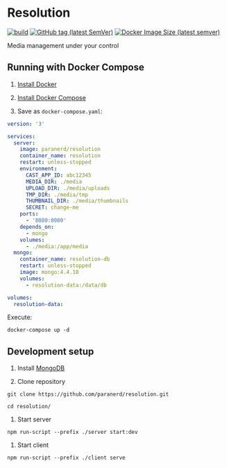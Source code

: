 # Resolution

[![build](https://github.com/paranerd/resolution/actions/workflows/main.yml/badge.svg)](https://github.com/paranerd/resolution/actions/workflows/main.yml)
[![GitHub tag (latest SemVer)](https://img.shields.io/github/v/tag/paranerd/resolution?label=Current%20Version&logo=github)](https://github.com/paranerd/resolution/tags)
[![Docker Image Size (latest semver)](https://shields.api-test.nl:/docker/image-size/paranerd/resolution?label=Image%20Size&logo=docker)](https://hub.docker.com/repository/docker/paranerd/resolution)

Media management under your control

## Running with Docker Compose

1. [Install Docker](https://docs.docker.com/get-docker/)

1. [Install Docker Compose](https://docs.docker.com/compose/install/)

1. Save as `docker-compose.yaml`:

```yaml
version: '3'

services:
  server:
    image: paranerd/resolution
    container_name: resolution
    restart: unless-stopped
    environment:
      CAST_APP_ID: abc12345
      MEDIA_DIR: ./media
      UPLOAD_DIR: ./media/uploads
      TMP_DIR: ./media/tmp
      THUMBNAIL_DIR: ./media/thumbnails
      SECRET: change-me
    ports:
      - '8080:8080'
    depends_on:
      - mongo
    volumes:
      - ./media:/app/media
  mongo:
    container_name: resolution-db
    restart: unless-stopped
    image: mongo:4.4.18
    volumes:
      - resolution-data:/data/db

volumes:
  resolution-data:
```

Execute:
```
docker-compose up -d
```

## Development setup

1. Install [MongoDB](https://docs.mongodb.com/manual/installation/)

1. Clone repository

```
git clone https://github.com/paranerd/resolution.git
```

```
cd resolution/
```

1. Start server

```
npm run-script --prefix ./server start:dev
```

1. Start client

```
npm run-script --prefix ./client serve
```

